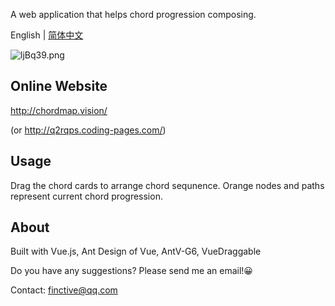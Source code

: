 A web application that helps chord progression composing.

English | [简体中文](./README.md)


![ljBq39.png](https://s2.ax1x.com/2020/01/16/ljBq39.png)

## Online Website

http://chordmap.vision/

(or http://q2rqps.coding-pages.com/)

## Usage

Drag the chord cards to arrange chord sequnence. Orange nodes and paths represent current chord progression.


## About

Built with Vue.js, Ant Design of Vue, AntV-G6, VueDraggable

Do you have any suggestions? Please send me an email!😀

Contact: finctive@qq.com
